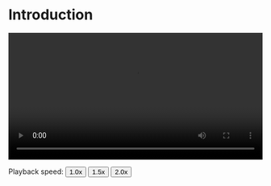 # Introduction

<video controls width="100%">
    <source src="../01_Introduction.mp4" type="video/mp4">
    Sorry, your browser doesn't support embedded videos.
</video>
<p>Playback speed:
    <button onclick="OneX()">1.0x</button>
    <button onclick="OnePointFiveX()">1.5x</button>
    <button onclick="TwoX()">2.0x</button>
</p>